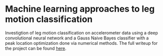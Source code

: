 # Machine learning approaches to leg motion classification
Investigtion of leg motion classification on accelerometer data using a deep convolutional neural network and a Gauss Naive Bayes classifier with a peak location optimization done via numerical methods. The full writeup for the project can be found [here](https://docs.google.com/document/d/1hRtFJXvui68OaMTTCuOmjyEMTuI2c21x6Eh6PublQPQ/edit?usp=sharing).
